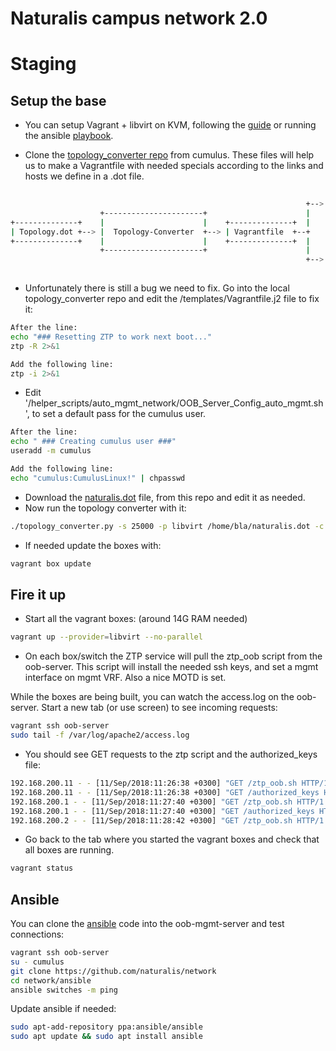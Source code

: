 # Naturalis campus network 2.0

# Staging

## Setup the base

- You can setup Vagrant + libvirt on KVM, following the [guide](https://docs.cumulusnetworks.com/display/VX/Vagrant+and+Libvirt+with+KVM+or+QEMU) or running the ansible [playbook](https://github.com/CumulusNetworks/ansible_snippets/blob/master/setup_simulation_server/install_libvirt_kvm_simulation.yml).

- Clone the [topology_converter repo](https://github.com/CumulusNetworks/topology_converter) from cumulus. These files will help us to make a Vagrantfile with needed specials according to the links and hosts we define in a .dot file.
```bash
                                                                       +---------+
                                                                  +--> | LibVirt |
                    +----------------------+                      |    +---------+
+--------------+    |                      |    +--------------+  |
| Topology.dot +--> |  Topology-Converter  +--> | Vagrantfile  +--+
+--------------+    |                      |    +--------------+  |
                    +----------------------+                      |    +------------+
                                                                  +--> | VirtualBox |
                                                                       +------------+

```
- Unfortunately there is still a bug we need to fix. Go into the local topology_converter repo and edit the /templates/Vagrantfile.j2 file to fix it:
```bash
After the line:
echo "### Resetting ZTP to work next boot..."
ztp -R 2>&1

Add the following line:
ztp -i 2>&1
```
- Edit '/helper_scripts/auto_mgmt_network/OOB_Server_Config_auto_mgmt.sh', to set a default pass for the cumulus user.
```bash
After the line:
echo " ### Creating cumulus user ###"
useradd -m cumulus

Add the following line:
echo "cumulus:CumulusLinux!" | chpasswd
```
- Download the [naturalis.dot](naturalis.dot) file, from this repo and edit it as needed.
- Now run the topology converter with it:
```bash
./topology_converter.py -s 25000 -p libvirt /home/bla/naturalis.dot -c
```
- If needed update the boxes with:
```bash
vagrant box update
```

## Fire it up

- Start all the vagrant boxes: (around 14G RAM needed)
```bash
vagrant up --provider=libvirt --no-parallel
```
- On each box/switch the ZTP service will pull the ztp_oob script from the oob-server. This script will install the needed ssh keys, and set a mgmt interface on mgmt VRF. Also a nice MOTD is set.

While the boxes are being built, you can watch the access.log on the oob-server. Start a new tab (or use screen) to see incoming requests:
```bash
vagrant ssh oob-server
sudo tail -f /var/log/apache2/access.log
```
- You should see GET requests to the ztp script and the authorized_keys file:
```bash
192.168.200.11 - - [11/Sep/2018:11:26:38 +0300] "GET /ztp_oob.sh HTTP/1.1" 200 945 "-" "CumulusLinux-AutoProvision/1.0"
192.168.200.11 - - [11/Sep/2018:11:26:38 +0300] "GET /authorized_keys HTTP/1.1" 200 662 "-" "Wget/1.16 (linux-gnu)"
192.168.200.1 - - [11/Sep/2018:11:27:40 +0300] "GET /ztp_oob.sh HTTP/1.1" 200 945 "-" "CumulusLinux-AutoProvision/1.0"
192.168.200.1 - - [11/Sep/2018:11:27:40 +0300] "GET /authorized_keys HTTP/1.1" 200 662 "-" "Wget/1.16 (linux-gnu)"
192.168.200.2 - - [11/Sep/2018:11:28:42 +0300] "GET /ztp_oob.sh HTTP/1.1" 200 945 "-" "CumulusLinux-AutoProvision/1.0"
```
- Go back to the tab where you started the vagrant boxes and check that all boxes are running.
```bash
vagrant status
```

## Ansible

You can clone the [ansible](https://github.com/naturalis/network/tree/master/ansible) code into the oob-mgmt-server and test connections:
```bash
vagrant ssh oob-server
su - cumulus
git clone https://github.com/naturalis/network
cd network/ansible
ansible switches -m ping
```
Update ansible if needed:
```bash
sudo apt-add-repository ppa:ansible/ansible
sudo apt update && sudo apt install ansible
```
